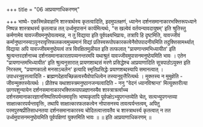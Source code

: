 +++
title = "06 आप्रयाणाधिकरणम्"

+++
भाष्ये- एकस्मिन्नेवाहानि शास्त्रार्थस्य कृतत्वादिति, इदमुपलक्षणं, ध्यानेन दर्शनसमानाकारभक्त्तिरूपध्याने निष्पन्न शास्त्राथर्स्य कृतत्वान्न तत् उर्ध्वमुपासनं कार्यमित्यर्थः, "स खल्वेवं वर्तयन्यावदायुषम्' इति श्रुतिस्तु कर्मणामेव यावज्जीवमनुष्ठेयत्वमाह, न तु विद्याया इति पूर्वपक्ष्यभिप्रायः, तत्रापि हि दृष्टमिति, यावज्जीवं कर्मानुष्ठानस्याऽपुनरावृत्तिफलकत्वमुच्यमानं विद्यां प्रतिस्वरूपोपकारकत्वेनैवोपपादनीयमिति तदुक्त्तिसामर्थ्यात् विद्याया अपि यावज्जीवमनुष्ठेयत्वं तत्र विवक्षितमुन्नीयत इति तत्फलात् "प्रायणान्तमभिध्यायीत' इति श्रुत्यन्तरदर्शनाच्च दर्शनसमानाकारतापव्यनन्तरमपि यथाश्रुतं यावज्जीवमुपासनमनुष्ठेयमिति भावः । एतेन "प्रायणान्तमभिध्यायीत' इति श्रुत्यनुसारात् प्रायणशाब्दसं मरणे प्रसिद्धेश्च आप्रयाणादिति सूत्रपाठोऽयुक्त्त इति निरस्तम्, "प्रयाणकालो मनसाऽचलेन' इत्यादि स्मृतिप्रसिद्धेः प्रयाणशब्दस्यापि समानत्वात् । उपाधरनुवृत्तत्वादिति - ब्राह्मणदेहावच्छिन्नत्वस्यैवोपाधित्वेन तस्यानुवृत्तैरित्यर्थः । मुक्त्तस्य न मुमुक्षेति - जीवन्मुक्त्तस्येत्यर्थः । प्रीतेश्च यथाशास्त्रमनुष्ठानजन्यत्वादिति - ननु "वेदनं ध्यानविश्रान्त' मित्युक्त्तरीत्या छागपशुन्यायेन दर्शनसमानाकारभक्त्तिरूपापन्नज्ञानस्यैव शास्त्रात्रर्त्वाच्च दर्शनसमानाकारज्ञाननिष्पत्तिपर्यन्तमावृत्तिः भाष्यकृतापि पूर्वपक्षेऽभ्युपगन्तव्येति चेत्, सत्यभ्युपगन्तव्या साक्षात्कारपर्यन्तावृत्तिः, तथापि साक्षात्कारफलकत्वेन नोपासनस्य तावत्पर्यन्तत्वम्, अपितु परमपुरुषप्रीतिसाधनतया दर्शनसमानाकारस्य चोदितत्वात्तावतैव च शास्त्राथर्स्य कृतत्वात् न तत उर्ध्वमुपासनमनुष्ठेयमिति पूर्वपक्षिणां युक्त्तमिति भावः ॥ ॥ इति आप्रयाणाधिकरणम् ॥